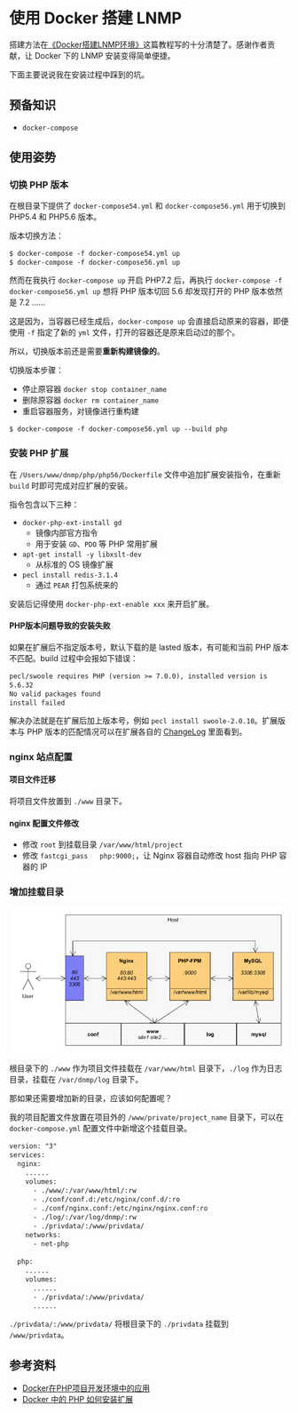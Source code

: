 # 使用 Docker 搭建 LNMP

搭建方法在[《Docker搭建LNMP环境》](https://www.awaimai.com/2120.html)这篇教程写的十分清楚了。感谢作者贡献，让 Docker 下的 LNMP 安装变得简单便捷。

下面主要说说我在安装过程中踩到的坑。

## 预备知识

- `docker-compose`

## 使用姿势

### 切换 PHP 版本

在根目录下提供了 `docker-compose54.yml` 和 `docker-compose56.yml` 用于切换到 PHP5.4 和 PHP5.6 版本。

版本切换方法：

```
$ docker-compose -f docker-compose54.yml up
$ docker-compose -f docker-compose56.yml up
```

然而在我执行 `docker-compose up` 开启 PHP7.2 后，再执行 `docker-compose -f docker-compose56.yml up` 想将 PHP 版本切回 5.6 却发现打开的 PHP 版本依然是 7.2 ……

这是因为，当容器已经生成后，`docker-compose up` 会直接启动原来的容器，即便使用 `-f` 指定了新的 `yml` 文件，打开的容器还是原来启动过的那个。

所以，切换版本前还是需要**重新构建镜像的**。

切换版本步骤：

- 停止原容器 `docker stop container_name`
- 删除原容器 `docker rm container_name`
- 重启容器服务，对镜像进行重构建

```
$ docker-compose -f docker-compose56.yml up --build php
```

### 安装 PHP 扩展

在 `/Users/www/dnmp/php/php56/Dockerfile` 文件中追加扩展安装指令，在重新 `build` 时即可完成对应扩展的安装。

指令包含以下三种：

- `docker-php-ext-install gd`
    - 镜像内部官方指令
    - 用于安装 `GD`、`PDO` 等 PHP 常用扩展
- `apt-get install -y libxslt-dev`
    - 从标准的 OS 镜像扩展
- `pecl install redis-3.1.4`
    - 通过 `PEAR` 打包系统来的
    
安装后记得使用 `docker-php-ext-enable xxx` 来开启扩展。
    
#### PHP版本问题导致的安装失败

如果在扩展后不指定版本号，默认下载的是 lasted 版本，有可能和当前 PHP 版本不匹配。build 过程中会报如下错误：

```
pecl/swoole requires PHP (version >= 7.0.0), installed version is 5.6.32
No valid packages found
install failed
```

解决办法就是在扩展后加上版本号，例如 `pecl install swoole-2.0.10`。扩展版本与 PHP 版本的匹配情况可以在扩展各自的 [ChangeLog](https://pecl.php.net/package-changelog.php?package=msgpack) 里面看到。
    
### nginx 站点配置

#### 项目文件迁移

将项目文件放置到 `./www` 目录下。

#### nginx 配置文件修改

- 修改 `root` 到挂载目录 `/var/www/html/project`
- 修改 `fastcgi_pass   php:9000;`，让 Nginx 容器自动修改 host 指向 PHP 容器的 IP
    
### 增加挂载目录

![dnmp 框架](/img/dnmp.png)

根目录下的 `./www` 作为项目文件挂载在 `/var/www/html` 目录下，`./log` 作为日志目录，挂载在 `/var/dnmp/log` 目录下。

那如果还需要增加新的目录，应该如何配置呢？

我的项目配置文件放置在项目外的 `/www/private/project_name` 目录下，可以在 `docker-compose.yml` 配置文件中新增这个挂载目录。

```
version: "3"
services:
  nginx:
    ......
    volumes:
      - ./www/:/var/www/html/:rw
      - ./conf/conf.d:/etc/nginx/conf.d/:ro
      - ./conf/nginx.conf:/etc/nginx/nginx.conf:ro
      - ./log/:/var/log/dnmp/:rw
      - ./privdata/:/www/privdata/
    networks:
      - net-php

  php:
    ......
    volumes:
      ......
      - ./privdata/:/www/privdata/
      ......
```

`./privdata/:/www/privdata/` 将根目录下的 `./privdata` 挂载到 `/www/privdata`。

## 参考资料

- [Docker在PHP项目开发环境中的应用](https://avnpc.com/pages/build-php-develop-env-by-docker)
- [Docker 中的 PHP 如何安装扩展](https://my.oschina.net/antsky/blog/1591418)



